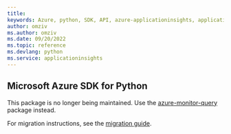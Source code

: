 ```yaml
---
title: 
keywords: Azure, python, SDK, API, azure-applicationinsights, applicationinsights
author: omziv
ms.author: omziv
ms.date: 09/20/2022
ms.topic: reference
ms.devlang: python
ms.service: applicationinsights
---
```

## Microsoft Azure SDK for Python

This package is no longer being maintained. Use the [azure-monitor-query](https://pypi.org/project/azure-monitor-query/) package instead.

For migration instructions, see the [migration guide](https://aka.ms/azsdk/python/migrate/ai-to-monitor-query).
